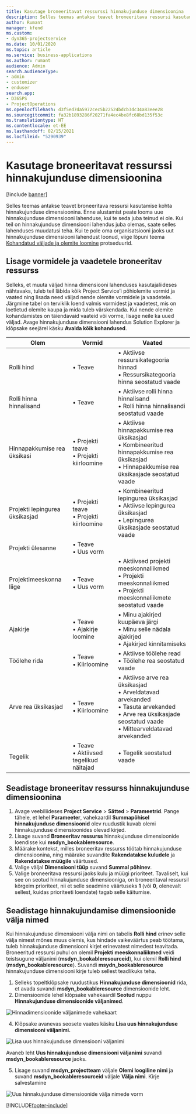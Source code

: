 ```yaml
---
title: Kasutage broneeritavat ressurssi hinnakujunduse dimensioonina
description: Selles teemas antakse teavet broneeritava ressursi kasutamise kohta hinnakujunduse dimensioonina.
author: Rumant
manager: kfend
ms.custom:
- dyn365-projectservice
ms.date: 10/01/2020
ms.topic: article
ms.service: business-applications
ms.author: rumant
audience: Admin
search.audienceType:
- admin
- customizer
- enduser
search.app:
- D365PS
- ProjectOperations
ms.openlocfilehash: d3f5ed7da5972cec5b22524bdcb3dc34a83eee28
ms.sourcegitcommit: fa32b1893286f20271fa4ec4be8fc68bd135f53c
ms.translationtype: HT
ms.contentlocale: et-EE
ms.lasthandoff: 02/15/2021
ms.locfileid: "5290939"
---
```

# <a name="use-bookable-resource-as-a-pricing-dimension"></a>Kasutage broneeritavat ressurssi hinnakujunduse dimensioonina

[!include [banner](../includes/psa-now-project-operations.md)]

Selles teemas antakse teavet broneeritava ressursi kasutamise kohta hinnakujunduse dimensioonina. Enne alustamist peate looma uue hinnakujunduse dimensiooni lahenduse, kui te seda juba teinud ei ole. Kui teil on hinnakujunduse dimensiooni lahendus juba olemas, saate selles lahenduses muudatusi teha. Kui te pole oma organisatsiooni jaoks uut hinnakujunduse dimensiooni lahendust loonud, viige lõpuni teema [Kohandatud väljade ja olemite loomine](create-custom-fields-entities.md) protseduurid.

## <a name="add-bookable-resource-to-forms-and-views"></a>Lisage vormidele ja vaadetele broneeritav ressurss
Selleks, et muuta väljad hinna dimensiooni lahenduses kasutajaliideses nähtavaks, tuleb teil läbida kõik Project Service’i põhiolemite vormid ja vaated ning lisada need väljad nende olemite vormidele ja vaadetele.
Järgmine tabel on terviklik loend valmis vormidest ja vaadetest, mis on loetletud olemite kaupa ja mida tuleb värskendada. Kui nende olemite kohandamistes on täiendavaid vaateid või vorme, lisage neile ka uued väljad.
Avage hinnakujunduse dimensiooni lahendus Solution Explorer ja klõpsake seejärel käsku **Avalda kõik kohandused**.


|   Olem        | Vormid   |Vaated        |
| ------------------------------|---------------------------------|----------------------------------|
|  Rolli hind|• Teave |• Aktiivse ressursikategooria hinnad<br> • Ressursikategooria hinna seostatud vaade|
|  Rolli hinna hinnalisand|• Teave|• Aktiivse rolli hinna hinnalisand<br>• Rolli hinna hinnalisandi seostatud vaade|
|  Hinnapakkumise rea üksikasi|• Projekti teave<br>• Projekti kiirloomine|• Aktiivse hinnapakkumise rea üksikasjad<br>• Kombineeritud hinnapakkumise rea üksikasjad<br>• Hinnapakkumise rea üksikasjade seostatud vaade|
|  Projekti lepingurea üksikasjad|• Projekti teave<br>• Projekti kiirloomine|• Kombineeritud lepingurea üksikasjad<br>• Aktiivse lepingurea üksikasjad<br>• Lepingurea üksikasjade seostatud vaade|
|  Projekti ülesanne|• Teave<br>• Uus vorm||
|  Projektimeeskonna liige|• Teave<br>• Uus vorm|• Aktiivsed projekti meeskonnaliikmed<br>• Projekti meeskonnaliikmed<br>• Projekti meeskonnaliikmete seostatud vaade|
|  Ajakirje|• Teave<br>• Ajakirje loomine|• Minu ajakirjed kuupäeva järgi<br>• Minu selle nädala ajakirjed<br>• Ajakirjed kinnitamiseks|
|  Töölehe rida|• Teave<br>• Kiirloomine|• Aktiivse töölehe read<br>• Töölehe rea seostatud vaade|
|  Arve rea üksikasjad|• Teave<br>• Kiirloomine|• Aktiivse arve rea üksikasjad<br>• Arveldatavad arvekanded<br>• Tasuta arvekanded<br>• Arve rea üksikasjade seostatud vaade<br>• Mittearveldatavad arvekanded|
|  Tegelik|• Teave<br>• Aktiivsed tegelikud näitajad|• Tegelik seostatud vaade|

## <a name="set-up-bookable-resource-as-a-pricing-dimension"></a>Seadistage broneeritav ressurss hinnakujunduse dimensioonina

1. Avage veebiliideses **Project Service** > **Sätted** > **Parameetrid**. Pange tähele, et lehel **Parameeter**, vahekaardil **Summapõhisel hinnakujunduse dimensioonid** olev ruudustik kuvab olemi hinnakujunduse dimensioonides olevad kirjed. 
2. Lisage suvand **Broneeritav ressurss** hinnakujunduse dimensioonide loendisse kui **msdyn_bookableresource**. 
3. Määrake kontekst, milles broneeritav ressurss töötab hinnakujunduse dimensioonina, ning määrake suvandite **Rakendatakse kuludele** ja **Rakendatakse müügile** väärtused.
4. Valige väljal **Dimensiooni tüüp** suvand **Summal põhinev**. 
5. Valige broneeritava ressursi jaoks kulu ja müügi prioriteet. Tavaliselt, kui see on seotud hinnakujunduse dimensiooniga, on broneeritaval ressursil kõrgeim prioriteet, nii et selle seadmine väärtuseks **1** (või **0**, olenevalt sellest, kuidas prioriteeti loendate) tagab selle käitumise.

## <a name="set-up-pricing-dimension-field-names"></a>Seadistage hinnakujundamise dimensioonide välja nimed

Kui hinnakujunduse dimensiooni välja nimi on tabelis **Rolli hind** erinev selle välja nimest mõnes muus olemis, kus hindade vaikeväärtus peab töötama, tuleb hinnakujunduse dimensiooni kirjet erinevatest nimedest teavitada.    
Broneeritud ressursi puhul on olemil **Projekti meeskonnaliikmed** veidi teistsugune väljanimi (**msdyn_bookableresourceid**), kui olemil **Rolli hind** (**msdyn_bookableresource**). Suvandi **msydn_bookableresource** hinnakujunduse dimensiooni kirje tuleb sellest teadlikuks teha. 
1. Selleks topeltklõpsake ruudustikus **Hinnakujunduse dimensioonid** rida, et avada suvandi **msdyn_bookableresource** dimensioonide leht.
2. Dimensioonide lehel klõpsake vahekaardil **Seotud** nuppu **Hinnakujunduse dimensioonide väljanimed**.

 ![Hinnadimensioonide väljanimede vahekaart](media/PD-fieldname.png)

4. Klõpsake avanevas seosete vaates käsku **Lisa uus hinnakujunduse dimensiooni väljanimi.**

 ![Lisa uus hinnakujunduse dimensiooni väljanimi](media/Add-NewPD-fieldname.png)


Avaneb leht **Uus hinnakujunduse dimensiooni väljanimi** suvandi **msdyn_bookableresource** jaoks. 

5. Lisage suvand **msdyn_projectteam** väljale **Olemi loogiline nimi** ja suvand **msdyn_bookableresourceid** väljale **Välja nimi**. Kirje salvestamine

 ![Uus hinnakujunduse dimensioonide välja nimede vorm](media/PD-fieldname-Added.png)


[!INCLUDE[footer-include](../includes/footer-banner.md)]